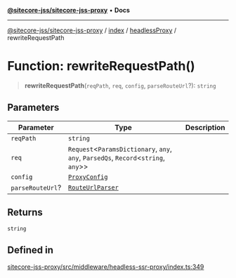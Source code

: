 [**@sitecore-jss/sitecore-jss-proxy**](../../../../README.md) • **Docs**

***

[@sitecore-jss/sitecore-jss-proxy](../../../../README.md) / [index](../../../README.md) / [headlessProxy](../README.md) / rewriteRequestPath

# Function: rewriteRequestPath()

> **rewriteRequestPath**(`reqPath`, `req`, `config`, `parseRouteUrl`?): `string`

## Parameters

| Parameter | Type | Description |
| ------ | ------ | ------ |
| `reqPath` | `string` |  |
| `req` | `Request`\<`ParamsDictionary`, `any`, `any`, `ParsedQs`, `Record`\<`string`, `any`\>\> |  |
| `config` | [`ProxyConfig`](../interfaces/ProxyConfig.md) |  |
| `parseRouteUrl`? | [`RouteUrlParser`](../../../type-aliases/RouteUrlParser.md) |  |

## Returns

`string`

## Defined in

[sitecore-jss-proxy/src/middleware/headless-ssr-proxy/index.ts:349](https://github.com/Sitecore/jss/blob/2f7f8a3f57bf348df36eb566e1598f25fb4e1fd2/packages/sitecore-jss-proxy/src/middleware/headless-ssr-proxy/index.ts#L349)
